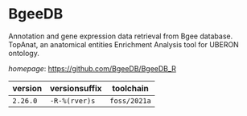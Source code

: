 # BgeeDB

Annotation and gene expression data retrieval from Bgee database. TopAnat, an anatomical entities Enrichment Analysis tool for UBERON ontology.

*homepage*: <https://github.com/BgeeDB/BgeeDB_R>

version | versionsuffix | toolchain
--------|---------------|----------
``2.26.0`` | ``-R-%(rver)s`` | ``foss/2021a``
